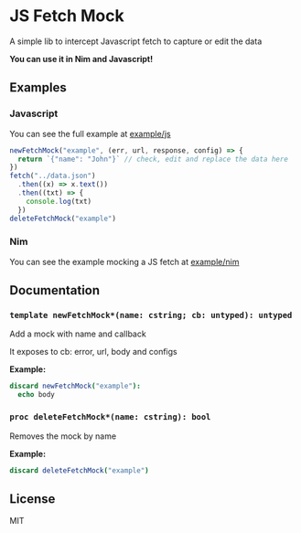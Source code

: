 # JS Fetch Mock

A simple lib to intercept Javascript fetch to capture or edit the data

**You can use it in Nim and Javascript!**

## Examples

### Javascript

You can see the full example at [example/js](example/js/)

```js
newFetchMock("example", (err, url, response, config) => {
  return `{"name": "John"}` // check, edit and replace the data here
})
fetch("../data.json")
  .then((x) => x.text())
  .then((txt) => {
    console.log(txt)
  })
deleteFetchMock("example")
```

### Nim

You can see the example mocking a JS fetch at [example/nim](example/nim/)

## Documentation

### `template newFetchMock*(name: cstring; cb: untyped): untyped`

Add a mock with name and callback

It exposes to cb: error, url, body and configs

**Example:**

```nim
discard newFetchMock("example"):
  echo body
```

### `proc deleteFetchMock*(name: cstring): bool`

Removes the mock by name

**Example:**

```nim
discard deleteFetchMock("example")
```

## License

MIT
